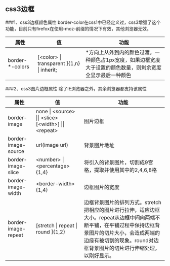 ## css3边框

###1、css3边框颜色属性
border-color在css1中已经定义过，css3增强了这个功能，目前只有firefox在使用-moz-前缀的情况下有效，其他浏览器无效。

| 属性 | 值 | 功能 |
| -------- | ----- | ----- | 
| border-*-colors | [\<color\> \| transparent ]{1,n} \| inherit; | *方向上从外到内的颜色过渡。一种颜色占1px宽度，如果边框宽度大于设置的颜色数量，则剩余宽度全显示最后一种颜色 |

###2、css3图片边框属性
除了IE浏览器之外，其余浏览器都支持该属性

| 属性 | 值 | 功能 |
| -------- | ----- | ----- | 
| border-image | none \| \<source\> \|\| \<slice\> [\<width\>] \|\| \<repeat\> | 图片边框 |
| border-image-source | url(image url) | 背景图片地址 |
| border-image-slice | \<number\> \| \<percentage\>{1,4} | 将引入的背景图片，切割成9宫格，提取并使用其中的2,4,6,8格 |
| border-image-width | \<border-width\>{1,4} | 边框图片的宽度 |
| border-image-repeat | [stretch \| repeat \| round ]{1,2} | 边框背景图片的排列方式。stretch把相应的图片进行拉伸，适应边框大小。repeat从边框中间向两端不断平铺，在平铺过程中保持边框背景图片的切片大小，会造成两端的边缘有被切割的现象。round对边框背景图片的切片进行伸缩处理，以刚好显示。 |